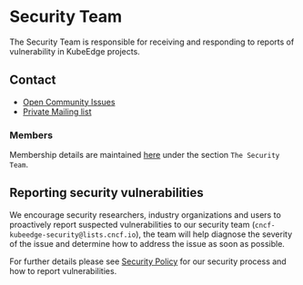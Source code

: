 # Security Team

The Security Team is responsible for receiving and responding to reports of vulnerability in KubeEdge projects.

## Contact

- [Open Community Issues](https://github.com/kubeedge/community/issues)
- [Private Mailing list](mailto:cncf-kubeedge-security@lists.cncf.io)

### Members

Membership details are maintained [here](security-groups.md) under the section `The Security Team`.

## Reporting security vulnerabilities

We encourage security researchers, industry organizations and users to proactively report suspected vulnerabilities to our security team (`cncf-kubeedge-security@lists.cncf.io`), the team will help diagnose the severity of the issue and determine how to address the issue as soon as possible.

For further details please see [Security Policy](https://github.com/kubeedge/community/blob/master/team-security/SECURITY.md) for our security process and how to report vulnerabilities.

